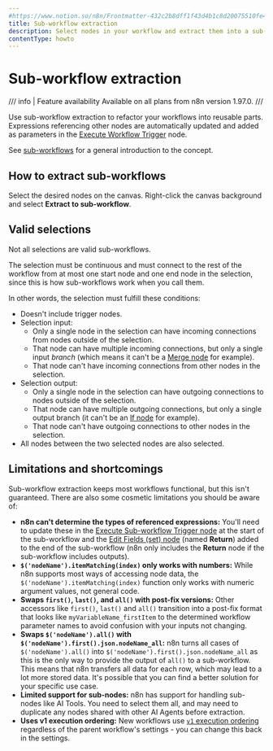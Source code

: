 ```yaml
---
#https://www.notion.so/n8n/Frontmatter-432c2b8dff1f43d4b1c8d20075510fe4
title: Sub-workflow extraction
description: Select nodes in your workflow and extract them into a sub-workflow.
contentType: howto
---
```


# Sub-workflow extraction

/// info | Feature availability
Available on all plans from n8n version 1.97.0.
///

Use sub-workflow extraction to refactor your workflows into reusable parts. Expressions referencing other nodes are automatically updated and added as parameters in the [Execute Workflow Trigger](/integrations/builtin/core-nodes/n8n-nodes-base.executeworkflowtrigger.md) node.

See [sub-workflows](/flow-logic/subworkflows.md) for a general introduction to the concept.

## How to extract sub-workflows

Select the desired nodes on the canvas. Right-click the canvas background and select **Extract to sub-workflow**.

## Valid selections

Not all selections are valid sub-workflows.

The selection must be continuous and must connect to the rest of the workflow from at most one start node and one end node in the selection, since this is how sub-workflows work when you call them. 

In other words, the selection must fulfill these conditions:

- Doesn't include trigger nodes.
- Selection input:
	- Only a single node in the selection can have incoming connections from nodes outside of the selection.
	- That node can have multiple incoming connections, but only a single input *branch* (which means it can't be a [Merge node](/integrations/builtin/core-nodes/n8n-nodes-base.merge.md) for example).
	- That node can't have incoming connections from other nodes in the selection.
- Selection output:
	- Only a single node in the selection can have outgoing connections to nodes outside of the selection.
	- That node can have multiple outgoing connections, but only a single output branch (it can't be an [If node](/integrations/builtin/core-nodes/n8n-nodes-base.if.md) for example).
	- That node can't have outgoing connections to other nodes in the selection.
- All nodes between the two selected nodes are also selected.

## Limitations and shortcomings

Sub-workflow extraction keeps most workflows functional, but this isn't guaranteed.
There are also some cosmetic limitations you should be aware of:

- **n8n can't determine the types of referenced expressions:** You'll need to update these in the [Execute Sub-workflow Trigger node](/integrations/builtin/core-nodes/n8n-nodes-base.executeworkflowtrigger.md) at the start of the sub-workflow and the [Edit Fields (set) node](/integrations/builtin/core-nodes/n8n-nodes-base.set.md) (named **Return**) added to the end of the sub-workflow (n8n only includes the **Return** node if the sub-workflow includes outputs).
- **`$('nodeName').itemMatching(index)` only works with numbers:** While n8n supports most ways of accessing node data, the `$('nodeName').itemMatching(index)` function only works with numeric argument values, not general code.
- **Swaps `first()`, `last()`, and `all()` with post-fix versions:** Other accessors like `first()`, `last()` and `all()` transition into a post-fix format that looks like `myVariableName_firstItem` to the determined workflow parameter names to avoid confusion with your inputs not changing.
- **Swaps `$('nodeName').all()` with `$('nodeName').first().json.nodeName_all`:** n8n turns all cases of `$('nodeName').all()` into `$('nodeName').first().json.nodeName_all` as this is the only way to provide the output of `all()` to a sub-workflow. This means that n8n transfers all data for each row, which may lead to a lot more stored data. It's possible that you can find a better solution for your specific use case.
- **Limited support for sub-nodes:** n8n has support for handling sub-nodes like AI Tools. You need to select them all, and may need to duplicate any nodes shared with other AI Agents before extraction.
- **Uses v1 execution ordering:** New workflows use [`v1` execution ordering](/flow-logic/execution-order.md) regardless of the parent workflow's settings - you can change this back in the settings.

